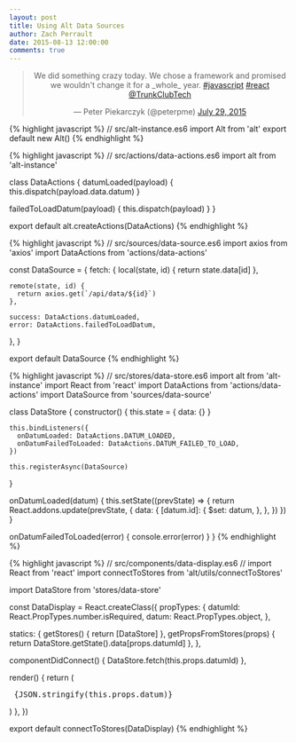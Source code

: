 ```yaml
---
layout: post
title: Using Alt Data Sources
author: Zach Perrault
date: 2015-08-13 12:00:00
comments: true
---
```




<center>
  <blockquote class="twitter-tweet" lang="en"><p lang="en" dir="ltr">We did something crazy today. We chose a framework and promised we wouldn&#39;t change it for a _whole_ year. <a href="https://twitter.com/hashtag/javascript?src=hash">#javascript</a> <a href="https://twitter.com/hashtag/react?src=hash">#react</a> <a href="https://twitter.com/TrunkClubTech">@TrunkClubTech</a></p>&mdash; Peter Piekarczyk (@peterpme) <a href="https://twitter.com/peterpme/status/626190340844687361">July 29, 2015</a></blockquote>
  <script async src="//platform.twitter.com/widgets.js" charset="utf-8"></script>
</center>

{% highlight javascript %}
// src/alt-instance.es6
import Alt from 'alt'
export default new Alt()
{% endhighlight %}

{% highlight javascript %}
// src/actions/data-actions.es6
import alt from 'alt-instance'

class DataActions {
  datumLoaded(payload) {
    this.dispatch(payload.data.datum)
  }

  failedToLoadDatum(payload) {
    this.dispatch(payload)
  }
}

export default alt.createActions(DataActions)
{% endhighlight %}

{% highlight javascript %}
// src/sources/data-source.es6
import axios from 'axios'
import DataActions from 'actions/data-actions'

const DataSource = {
  fetch: {
    local(state, id) {
      return state.data[id]
    },

    remote(state, id) {
      return axios.get(`/api/data/${id}`)
    },

    success: DataActions.datumLoaded,
    error: DataActions.failedToLoadDatum,
  },
}

export default DataSource
{% endhighlight %}

{% highlight javascript %}
// src/stores/data-store.es6
import alt from 'alt-instance'
import React from 'react'
import DataActions from 'actions/data-actions'
import DataSource from 'sources/data-source'

class DataStore {
  constructor() {
    this.state = {
      data: {}
    }

    this.bindListeners({
      onDatumLoaded: DataActions.DATUM_LOADED,
      onDatumFailedToLoaded: DataActions.DATUM_FAILED_TO_LOAD,
    })

    this.registerAsync(DataSource)
  }

  onDatumLoaded(datum) {
    this.setState((prevState) => {
      return React.addons.update(prevState, {
        data: {
          [datum.id]: {
            $set: datum,
          },
        },
      })
    })
  }

  onDatumFailedToLoaded(error) {
    console.error(error)
  }
}
{% endhighlight %}

{% highlight javascript %}
// src/components/data-display.es6
// <DataDisplay datumId={12} />
import React from 'react'
import connectToStores from 'alt/utils/connectToStores'

import DataStore from 'stores/data-store'

const DataDisplay = React.createClass({
  propTypes: {
    datumId: React.PropTypes.number.isRequired,
    datum: React.PropTypes.object,
  },

  statics: {
    getStores() {
      return [DataStore]
    },
    getPropsFromStores(props) {
      return DataStore.getState().data[props.datumId]
    },
  },

  componentDidConnect() {
    DataStore.fetch(this.props.datumId)
  },

  render() {
    return (
      <pre>
        {JSON.stringify(this.props.datum)}
      </pre>
    )
  },
})

export default connectToStores(DataDisplay)
{% endhighlight %}
